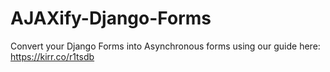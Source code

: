 # AJAXify-Django-Forms
Convert your Django Forms into Asynchronous forms using our guide here: https://kirr.co/r1tsdb
